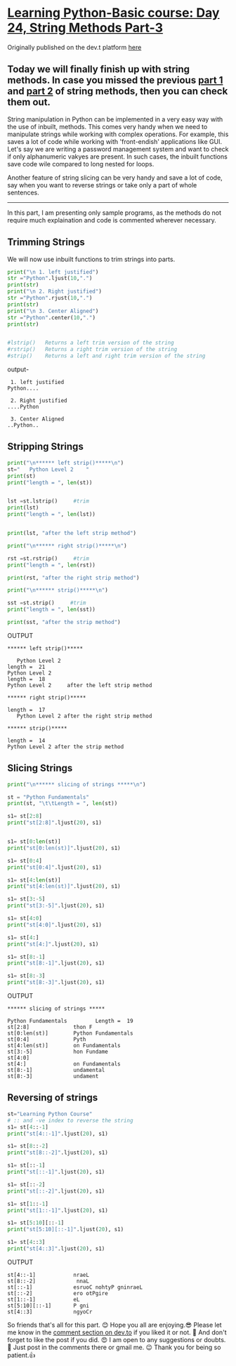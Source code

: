 #  [Learning Python-Basic course: Day 24, String Methods Part-3](https://dev.to/aatmaj/learning-python-basic-course-day-24-string-methods-part-3-1mg9)

Originally published on the dev.t platform [here](https://dev.to/aatmaj/learning-python-basic-course-day-24-string-methods-part-3-1mg9)

Today we will finally finish up with string methods. In case you missed the previous [part 1](https://dev.to/aatmaj/learning-python-basic-course-day-22-string-methods-part-1-9j8) and [part 2](https://dev.to/aatmaj/day-23-fi9) of string methods, then you can check them out.
---

String manipulation in Python can be implemented in a very easy way with the use of inbuilt, methods. This comes very handy when we need to manipulate strings while working with complex operations. For example, this saves a lot of code while working with 'front-endish' applications like GUI. Let's say we are writing a password management system and want to check if only alphanumeric vakyes are present. In such cases, the inbuilt functions save code wile compared to long nested for loops. 

Another feature of string slicing can be very handy and save a lot of code, say when you want to reverse strings or take only a part of whole sentences.
____
In this part, I am presenting only sample programs, as the methods do not require much explaination and code is commented wherever necessary. 

## Trimming Strings

We will now use inbuilt functions to trim strings into parts.
```python
print("\n 1. left justified")
str ="Python".ljust(10,".")
print(str)
print("\n 2. Right justified")
str ="Python".rjust(10,".")
print(str)
print("\n 3. Center Aligned")
str ="Python".center(10,".")
print(str)


#lstrip()	Returns a left trim version of the string
#rstrip()	Returns a right trim version of the string
#strip()	Returns a left and right trim version of the string


```
output-
```
 1. left justified
Python....

 2. Right justified
....Python

 3. Center Aligned
..Python..

```

## Stripping Strings
```python
print("\n****** left strip()*****\n")
st="   Python Level 2    "
print(st)
print("length = ", len(st))


lst =st.lstrip()     #trim
print(lst)
print("length = ", len(lst))


print(lst, "after the left strip method")

print("\n****** right strip()*****\n")

rst =st.rstrip()     #trim
print("length = ", len(rst))

print(rst, "after the right strip method")

print("\n****** strip()*****\n")

sst =st.strip()     #trim
print("length = ", len(sst))

print(sst, "after the strip method")
```
OUTPUT
```
****** left strip()*****

   Python Level 2    
length =  21
Python Level 2    
length =  18
Python Level 2     after the left strip method

****** right strip()*****

length =  17
   Python Level 2 after the right strip method

****** strip()*****

length =  14
Python Level 2 after the strip method

```

## Slicing Strings

```python
print("\n****** slicing of strings *****\n")

st = "Python Fundamentals"
print(st, "\t\tLength = ", len(st))

s1= st[2:8]
print("st[2:8]".ljust(20), s1)


s1= st[0:len(st)]
print("st[0:len(st)]".ljust(20), s1)

s1= st[0:4]
print("st[0:4]".ljust(20), s1)

s1= st[4:len(st)]			
print("st[4:len(st)]".ljust(20), s1)

s1= st[3:-5]			
print("st[3:-5]".ljust(20), s1)

s1= st[4:0]			
print("st[4:0]".ljust(20), s1)

s1= st[4:]			
print("st[4:]".ljust(20), s1)

s1= st[8:-1]
print("st[8:-1]".ljust(20), s1)

s1= st[8:-3]
print("st[8:-3]".ljust(20), s1)
```

OUTPUT
```
****** slicing of strings *****

Python Fundamentals 		Length =  19
st[2:8]              thon F
st[0:len(st)]        Python Fundamentals
st[0:4]              Pyth
st[4:len(st)]        on Fundamentals
st[3:-5]             hon Fundame
st[4:0]              
st[4:]               on Fundamentals
st[8:-1]             undamental
st[8:-3]             undament

```

## Reversing of strings
```python
st="Learning Python Course"
# :: and -ve index to reverse the string
s1= st[4::-1]
print("st[4::-1]".ljust(20), s1)

s1= st[8::-2]
print("st[8::-2]".ljust(20), s1)

s1= st[::-1]
print("st[::-1]".ljust(20), s1)

s1= st[::-2]
print("st[::-2]".ljust(20), s1)

s1= st[1::-1]
print("st[1::-1]".ljust(20), s1)

s1= st[5:10][::-1]
print("st[5:10][::-1]".ljust(20), s1)

s1= st[4::3]
print("st[4::3]".ljust(20), s1)


```
OUTPUT
```
st[4::-1]            nraeL
st[8::-2]             nnaL
st[::-1]             esruoC nohtyP gninraeL
st[::-2]             ero otPgire
st[1::-1]            eL
st[5:10][::-1]       P gni
st[4::3]             ngyoCr
```
So friends that's all for this part. 😊 Hope you all are enjoying.😎 Please let me know in the [comment section on dev.to](https://dev.to/aatmaj/learning-python-basic-course-day-24-string-methods-part-3-1mg9) if you liked it or not. 🧐 And don't forget to like the post if you did. 😍 I am open to any suggestions or doubts. 🤠 Just post in the comments there or gmail me. 😉
Thank you for being so patient.👍
